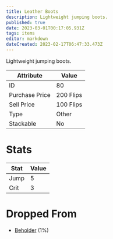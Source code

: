 ```yaml
---
title: Leather Boots
description: Lightweight jumping boots.
published: true
date: 2023-03-01T00:17:05.931Z
tags: items
editor: markdown
dateCreated: 2023-02-17T06:47:33.473Z
---
```


Lightweight jumping boots.

|Attribute|Value|
|-|-|
|ID|80|
|Purchase Price|200 Flips|
|Sell Price|100 Flips|
|Type|Other|
|Stackable|No|

# Stats
|Stat|Value|
|-|-|
|Jump|5|
|Crit|3|

# Dropped From
 * [Beholder](/monsters/beholder) (1%)

